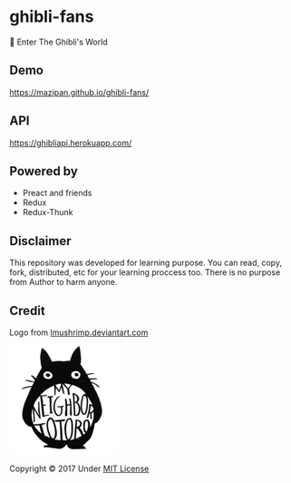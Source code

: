 # ghibli-fans

🐰 Enter The Ghibli's World

## Demo

https://mazipan.github.io/ghibli-fans/

## API

https://ghibliapi.herokuapp.com/

## Powered by

+ Preact and friends
+ Redux
+ Redux-Thunk

## Disclaimer

This repository was developed for learning purpose. 
You can read, copy, fork, distributed, etc for your learning proccess too.
There is no purpose from Author to harm anyone. 

## Credit

Logo from [lmushrimp.deviantart.com](https://lmushrimp.deviantart.com/art/My-Neighbor-Totoro-523346501)

![Tororo](https://github.com/mazipan/ghibli-fans/blob/master/src/assets/icons/android-icon-192x192.png?raw=true)

Copyright © 2017 Under [MIT License](https://github.com/mazipan/ghibli-fans/blob/master/LICENSE)
